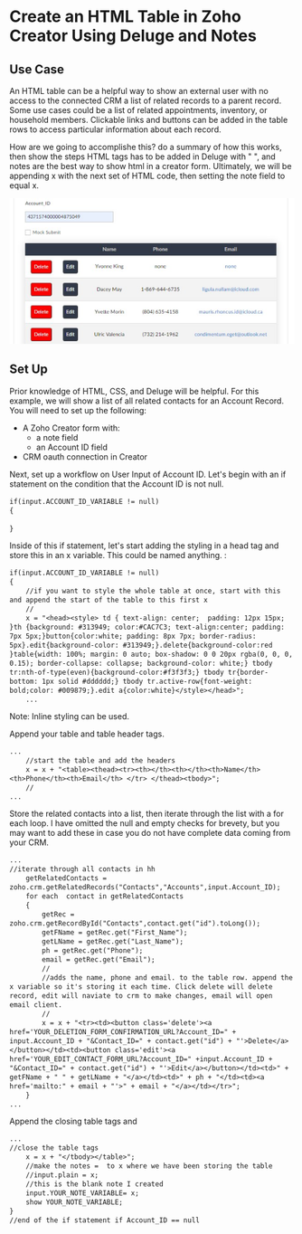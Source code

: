 # Create an HTML Table in Zoho Creator Using Deluge and Notes

## Use Case
An HTML table can be a helpful way to show an external user with no access to the connected CRM a list of related records to a parent record. Some use cases could be a list of related appointments, inventory, or household members. Clickable links and buttons can be added in the table rows to access particular information about each record. 

How are we going to accomplishe this? do a summary of how this works, then show the steps HTML tags has to be added in Deluge with " ", and notes are the best way to show html in a creator form. Ultimately, we will be appending x with the next set of HTML code, then setting the note field to equal x. 

<img src="table.jpg">

## Set Up
Prior knowledge of HTML, CSS, and Deluge will be helpful. For this example, we will show a list of all related contacts for an Account Record. 
You will need to set up the following:

* A Zoho Creator form with:
  * a note field
  * an Account ID field
* CRM oauth connection in Creator

Next, set up a workflow on User Input of Account ID. Let's begin with an if statement on the condition that the Account ID is not null.


```
if(input.ACCOUNT_ID_VARIABLE != null)
{

}

```

Inside of this if statement, let's start adding the styling in a head tag and store this in an x variable. This could be named anything. :

```
if(input.ACCOUNT_ID_VARIABLE != null)
{
	//if you want to style the whole table at once, start with this and append the start of the table to this first x
	//
	x = "<head><style> td { text-align: center;  padding: 12px 15px; }th {background: #313949; color:#CAC7C3; text-align:center; padding: 7px 5px;}button{color:white; padding: 8px 7px; border-radius: 5px}.edit{background-color: #313949;}.delete{background-color:red }table{width: 100%; margin: 0 auto; box-shadow: 0 0 20px rgba(0, 0, 0, 0.15); border-collapse: collapse; background-color: white;} tbody tr:nth-of-type(even){background-color:#f3f3f3;} tbody tr{border-bottom: 1px solid #dddddd;} tbody tr.active-row{font-weight: bold;color: #009879;}.edit a{color:white}</style></head>";
	...

```

Note: Inline styling can be used.

Append your table and table header tags.


```
...
	//start the table and add the headers
	x = x + "<table><thead><tr><th></th><th></th><th>Name</th><th>Phone</th><th>Email</th> </tr> </thead><tbody>";
	//
...	

```

Store the related contacts into a list, then iterate through the list with a for each loop. I have omitted the null and empty checks for brevety, but you may want to add these in case you do not have complete data coming from your CRM.

```
...
//iterate through all contacts in hh
	getRelatedContacts = zoho.crm.getRelatedRecords("Contacts","Accounts",input.Account_ID);
	for each  contact in getRelatedContacts
	{
		getRec = zoho.crm.getRecordById("Contacts",contact.get("id").toLong());
		getFName = getRec.get("First_Name");
		getLName = getRec.get("Last_Name");
		ph = getRec.get("Phone");
		email = getRec.get("Email");
		//
		//adds the name, phone and email. to the table row. append the x variable so it's storing it each time. Click delete will delete record, edit will naviate to crm to make changes, email will open email client. 
		//
		x = x + "<tr><td><button class='delete'><a href='YOUR_DELETION_FORM_CONFIRMATION_URL?Account_ID=" + input.Account_ID + "&Contact_ID=" + contact.get("id") + "'>Delete</a></button></td><td><button class='edit'><a href='YOUR_EDIT_CONTACT_FORM_URL?Account_ID=" +input.Account_ID + "&Contact_ID=" + contact.get("id") + "'>Edit</a></button></td><td>" + getFName + " " + getLName + "</a></td><td>" + ph + "</td><td><a href='mailto:" + email + "'>" + email + "</a></td></tr>";
	}
...

```
Append the closing table tags and 

```
...
//close the table tags
	x = x + "</tbody></table>";
	//make the notes =  to x where we have been storing the table 
	//input.plain = x;
	//this is the blank note I created
	input.YOUR_NOTE_VARIABLE= x;
	show YOUR_NOTE_VARIABLE;
}
//end of the if statement if Account_ID == null
```
